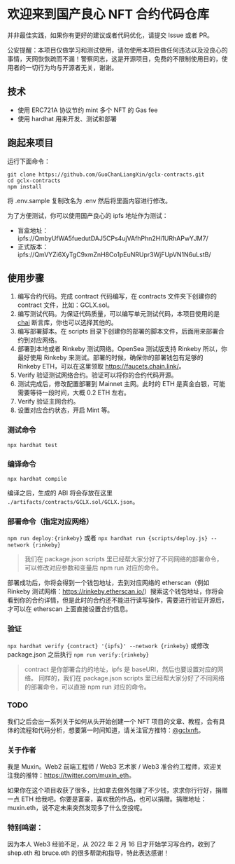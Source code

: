 # 欢迎来到国产良心 NFT 合约代码仓库

并非最佳实践，如果你有更好的建议或者代码优化，请提交 Issue 或者 PR。

公安提醒：本项目仅做学习和测试使用，请勿使用本项目做任何违法以及没良心的事情，天网恢恢疏而不漏！警察同志，这是开源项目，免费的不限制使用目的，使用者的一切行为均与开源者无关，谢谢。

## 技术

- 使用 ERC721A 协议节约 mint 多个 NFT 的 Gas fee
- 使用 hardhat 用来开发、测试和部署

## 跑起来项目

运行下面命令：

```
git clone https://github.com/GuoChanLiangXin/gclx-contracts.git
cd gclx-contracts
npm install
```

将 .env.sample 复制改名为 .env 然后将里面内容进行修改。

为了方便测试，你可以使用国产良心的 ipfs 地址作为测试：

- 盲盒地址：ipfs://QmbyUfWA5fuedutDAJ5CPs4ujVAfhPhn2Hi1URhAPwYJM7/
- 正式版本：ipfs://QmVYZi6XyTgC9xmZnH8Co1pEuNRUpr3WjFUpVN1N6uLstB/

## 使用步骤

1. 编写合约代码。完成 contract 代码编写，在 contracts 文件夹下创建你的 contract 文件，比如：GCLX.sol。
2. 编写测试代码。为保证代码质量，可以编写单元测试代码，本项目使用的是 [chai](https://www.chaijs.com/) 断言库，你也可以选择其他的。
3. 编写部署脚本。在 scripts 目录下创建你的部署的脚本文件，后面用来部署合约到对应网络。
4. 部署到本地或者 Rinkeby 测试网络。OpenSea 测试版支持 Rinkeby 所以，你最好使用 Rinkeby 来测试。部署的时候，确保你的部署钱包有足够的 Rinkeby ETH，可以在这里领取 <https://faucets.chain.link/>。
5. Verify 验证测试网络合约。验证可以将你的合约代码开源。
6. 测试完成后，修改配置部署到 Mainnet 主网。此时的 ETH 是真金白银，可能需要等待一段时间，大概 0.2 ETH 左右。
7. Verify 验证主网合约。
8. 设置对应合约状态，开启 Mint 等。

### 测试命令

`npx hardhat test`

### 编译命令

`npx hardhat compile`

编译之后，生成的 ABI 将会存放在这里 `./artifacts/contracts/GCLX.sol/GCLX.json`。

### 部署命令（指定对应网络）

`npm run deploy:{rinkeby}` 或者 `npx hardhat run {scripts/deploy.js} --network {rinkeby}`

> 我们在 package.json scripts 里已经帮大家分好了不同网络的部署命令，可以修改对应参数和变量后 npm run 对应的命令。

部署成功后，你将会得到一个钱包地址，去到对应网络的 etherscan（例如 Rinkeby 测试网络：<https://rinkeby.etherscan.io/>）搜索这个钱包地址，你将会看到你的合约详情，但是此时的合约还不能进行读写操作，需要进行验证开源后，才可以在 etherscan 上面直接设置合约信息。

### 验证

`npx hardhat verify {contract} '{ipfs}' --network {rinkeby}` 或修改 package.json 之后执行 `npm run verify:{rinkeby}`

> contract 是你部署合约的地址，ipfs 是 baseURI，然后也要设置对应的网络。
> 同样的，我们在 package.json scripts 里已经帮大家分好了不同网络的部署命令，可以直接 npm run 对应的命令。

### TODO

我们之后会出一系列关于如何从头开始创建一个 NFT 项目的文章、教程，会有具体的流程和代码分析，想要第一时间知道，请关注官方推特：[@gclxnft](https://twitter.com/gclxnft)。

### 关于作者

我是 Muxin。Web2 前端工程师 / Web3 艺术家 / Web3 准合约工程师，欢迎关注我的推特：<https://twitter.com/muxin_eth>。

如果你在这个项目收获了很多，比如拿去做外包赚了不少钱，求求你行行好，捐赠一点 ETH 给我吧。你要是富豪，喜欢我的作品，也可以捐赠。捐赠地址：muxin.eth，说不定未来突然发现多了什么空投呢。

### 特别鸣谢：

因为本人 Web3 经验不足，从 2022 年 2 月 16 日才开始学习写合约，收到了 shep.eth 和 bruce.eth 的很多帮助和指导，特此表达感谢！
